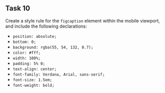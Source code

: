 ## Task 10
Create a style rule for the `figcaption` element within the mobile viewport, and include the following declarations:
* `position: absolute;`
* `bottom: 0;`
* `background: rgba(55, 54, 132, 0.7);`
* `color: #fff;`
* `width: 100%;`
*   `padding: 5% 0;`
*   `text-align: center;`
*   `font-family: Verdana, Arial, sans-serif;`
*   `font-size: 1.5em;`
*   `font-weight: bold;`